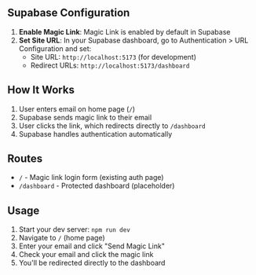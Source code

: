 ## Supabase Configuration

1. **Enable Magic Link**: Magic Link is enabled by default in Supabase
2. **Set Site URL**: In your Supabase dashboard, go to Authentication > URL Configuration and set:
   - Site URL: `http://localhost:5173` (for development)
   - Redirect URLs: `http://localhost:5173/dashboard`

## How It Works

1. User enters email on home page (`/`)
2. Supabase sends magic link to their email
3. User clicks the link, which redirects directly to `/dashboard`
4. Supabase handles authentication automatically

## Routes

- `/` - Magic link login form (existing auth page)
- `/dashboard` - Protected dashboard (placeholder)

## Usage

1. Start your dev server: `npm run dev`
2. Navigate to `/` (home page)
3. Enter your email and click "Send Magic Link"
4. Check your email and click the magic link
5. You'll be redirected directly to the dashboard
